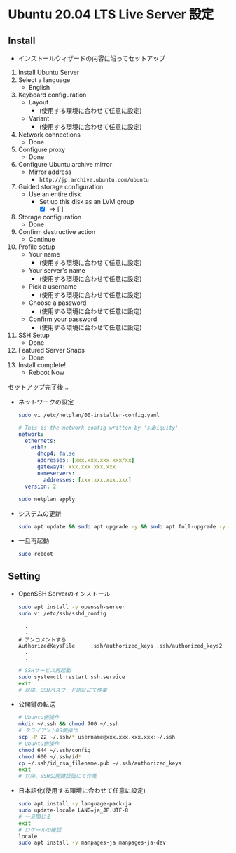 # Ubuntu 20.04 LTS Live Server 設定

## Install

- インストールウィザードの内容に沿ってセットアップ

1. Install Ubuntu Server
2. Select a language
   - English
3. Keyboard configuration
   - Layout
     - (使用する環境に合わせて任意に設定)
   - Variant
     - (使用する環境に合わせて任意に設定)
4. Network connections
   - Done
5. Configure proxy
   - Done
6. Configure Ubuntu archive mirror
   - Mirror address
     - `http://jp.archive.ubuntu.com/ubuntu`
7. Guided storage configuration
   - Use an entire disk
     - Set up this disk as an LVM group
       - [X] ⇒ [ ]
8. Storage configuration
   - Done
9. Confirm destructive action
   - Continue
10. Profile setup
    - Your name
      - (使用する環境に合わせて任意に設定)
    - Your server's name
      - (使用する環境に合わせて任意に設定)
    - Pick a username
      - (使用する環境に合わせて任意に設定)
    - Choose a password
      - (使用する環境に合わせて任意に設定)
    - Confirm your password
      - (使用する環境に合わせて任意に設定)
11. SSH Setup
    - Done
12. Featured Server Snaps
    - Done
13. Install complete!
    - Reboot Now

セットアップ完了後...

- ネットワークの設定

  ```sh
  sudo vi /etc/netplan/00-installer-config.yaml
  ```

  ```yml:/etc/netplan/00-installer-config.yaml
  # This is the network config written by 'subiquity'
  network:
    ethernets:
      eth0:
        dhcp4: false
        addresses: [xxx.xxx.xxx.xxx/xx]
        gateway4: xxx.xxx.xxx.xxx
        nameservers:
          addresses: [xxx.xxx.xxx.xxx]
    version: 2
  ```

  ```sh
  sudo netplan apply
  ```

- システムの更新

  ```sh
  sudo apt update && sudo apt upgrade -y && sudo apt full-upgrade -y && sudo apt autoremove -y && sudo apt autoclean -y
  ```

- 一旦再起動

  ```sh
  sudo reboot
  ```

## Setting

- OpenSSH Serverのインストール

  ```sh
  sudo apt install -y openssh-server
  sudo vi /etc/ssh/sshd_config
  ```

  ```config:/etc/ssh/sshd_config
    .
    .
  # アンコメントする
  AuthorizedKeysFile     .ssh/authorized_keys .ssh/authorized_keys2
    .
    .
  ```

  ```sh
  # SSHサービス再起動
  sudo systemctl restart ssh.service
  exit
  # 以降、SSHパスワード認証にて作業
  ```

- 公開鍵の転送

  ```sh
  # Ubuntu側操作
  mkdir ~/.ssh && chmod 700 ~/.ssh
  # クライアントOS側操作
  scp -P 22 ~/.ssh/* username@xxx.xxx.xxx.xxx:~/.ssh
  # Ubuntu側操作
  chmod 644 ~/.ssh/config
  chmod 600 ~/.ssh/id*
  cp ~/.ssh/id_rsa_filename.pub ~/.ssh/authorized_keys
  exit
  # 以降、SSH公開鍵認証にて作業
  ```

- 日本語化(使用する環境に合わせて任意に設定)

  ```sh
  sudo apt install -y language-pack-ja
  sudo update-locale LANG=ja_JP.UTF-8
  # 一旦閉じる
  exit
  # ロケールの確認
  locale
  sudo apt install -y manpages-ja manpages-ja-dev
  ```
